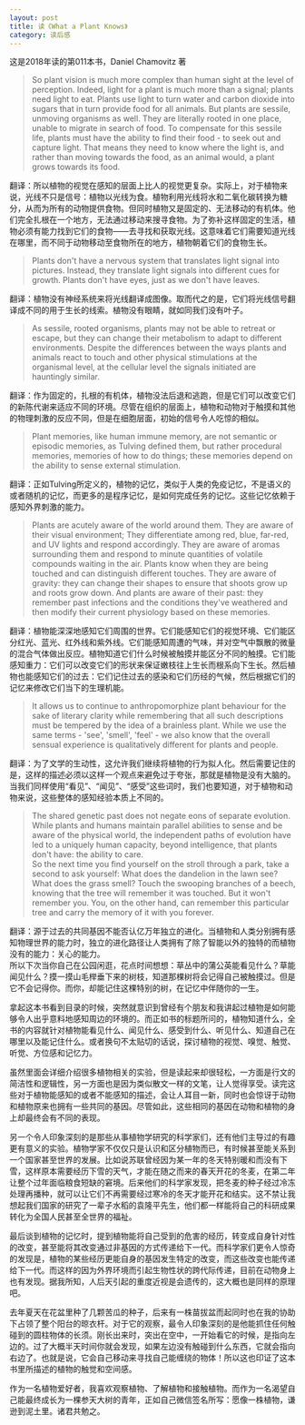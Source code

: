 ```yaml
---
layout: post
title: 读《What a Plant Knows》
category: 读后感
---
```

这是2018年读的第011本书，Daniel Chamovitz 著

>So plant vision is much more complex than human sight at the level of perception. Indeed, light for a plant is much more than a signal; plants need light to eat. Plants use light to turn water and carbon dioxide into sugars that in turn provide food for all animals. But plants are sessile, unmoving organisms as well. They are literally rooted in one place, unable to migrate in search of food. To compensate for this sessile life, plants must have the ability to find their food - to seek out and capture light. That means they need to know where the light is, and rather than moving towards the food, as an animal would, a plant grows towards its food.

翻译：所以植物的视觉在感知的层面上比人的视觉更复杂。实际上，对于植物来说，光线不只是信号：植物以光线为食。植物利用光线将水和二氧化碳转换为糖分，从而为所有的动物提供食物。但同时植物又是固定的、无法移动的有机体。他们完全扎根在一个地方，无法通过移动来搜寻食物。为了弥补这样固定的生活，植物必须有能力找到它们的食物——去寻找和获取光线。这意味着它们需要知道光线在哪里，而不同于动物移动至食物所在的地方，植物朝着它们的食物生长。

>Plants don't have a nervous system that translates light signal into pictures. Instead, they translate light signals into different cues for growth. Plants don't have eyes, just as we don't have leaves.

翻译：植物没有神经系统来将光线翻译成图像。取而代之的是，它们将光线信号翻译成不同的用于生长的线索。植物没有眼睛，就如同我们没有叶子。

>As sessile, rooted organisms, plants may not be able to retreat or escape, but they can change their metabolism to adapt to different environments. Despite the differences between the ways plants and animals react to touch and other physical stimulations at the organismal level, at the cellular level the signals initiated are hauntingly similar.

翻译：作为固定的，扎根的有机体，植物没法后退和逃跑，但是它们可以改变它们的新陈代谢来适应不同的环境。尽管在组织的层面上，植物和动物对于触摸和其他的物理刺激的反应不同，但是在细胞层面，初始的信号令人吃惊的相似。

>Plant memories, like human immune memory, are not semantic or episodic memories, as Tulving defined them, but rather procedural memories, memories of how to do things; these memories depend on the ability to sense external stimulation.

翻译：正如Tulving所定义的，植物的记忆，类似于人类的免疫记忆，不是语义的或者随机的记忆，而更多的是程序记忆，是如何完成任务的记忆。这些记忆依赖于感知外界刺激的能力。

>Plants are acutely aware of the world around them. They are aware of their visual environment; They differentiate among red, blue, far-red, and UV lights and respond accordingly. They are aware of aromas surrounding them and respond to minute quantities of volatile compounds waiting in the air. Plants know when they are being touched and can distinguish different touches. They are aware of gravity: they can change their shapes to ensure that shoots grow up and roots grow down. And plants are aware of their past: they remember past infections and the conditions they've weathered and then modify their current physiology based on these memories.

翻译：植物能深深地感知它们周围的世界。它们能感知它们的视觉环境、它们能区分红光、蓝光、红外线和紫外线。它们能感知周遭的气味，并对空气中飘散的微量的混合气体做出反应。植物知道它们什么时候被触摸并能区分不同的触摸。它们能感知重力：它们可以改变它们的形状来保证嫩枝往上生长而根系向下生长。然后植物也能感知它们的过去：它们记住过去的感染和它们历经的气候，然后根据它们的记忆来修改它们当下的生理机能。

>It allows us to continue to anthropomorphize plant behaviour for the sake of literary clarity while remembering that all such descriptions must be tempered by the idea of a brainless plant. While we use the same terms - 'see', 'smell', 'feel' - we also know that  the overall sensual experience is qualitatively different for plants and people.

翻译：为了文学的生动性，这允许我们继续将植物的行为拟人化。然后需要记住的是，这样的描述必须以这样一个观点来避免过于夸张，那就是植物是没有大脑的。当我们同样使用“看见”、“闻见”、“感受”这些词时，我们也要知道，对于植物和动物来说，这些整体的感知经验本质上不同的。

>The shared genetic past does not negate eons of separate evolution. While plants and humans maintain parallel abilities to sense and be aware of the physical world, the independent paths of evolution have led to a uniquely human capacity, beyond intelligence, that plants don't have: the ability to care.<br/>
So the next time you find yourself on the stroll through a park, take a second to ask yourself: What does the dandelion in the lawn see? What does the grass smell? Touch the swooping branches of a beech, knowing that the tree will remember it was touched. But it won't remember you. You, on the other hand, can remember this particular tree and carry the memory of it with you forever.

翻译：源于过去的共同基因不能否认亿万年独立的进化。当植物和人类分别拥有感知物理世界的能力时，独立的进化路径让人类拥有了除了智能以外的独特的而植物没有的能力：关心的能力。<br/>
所以下次当你自己在公园闲逛，花点时间想想：草丛中的蒲公英能看见什么？草能闻见什么？摸一摸山毛榉垂下来的树枝，知道那棵树将会记得自己被触摸过。但是它不会记得你。而你，却能记住这棵特别的树，在记忆中伴随你的一生。

拿起这本书看到目录的时候，突然就意识到曾经有个朋友和我讲起过植物是如何能够令人出乎意料地感知周边的环境的。而正如书的标题所问的，植物知道什么，全书的内容就针对植物能看见什么、闻见什么、感受到什么、听见什么、知道自己在哪里以及能记住什么。或者换句不太贴切的话说，探讨植物的视觉、嗅觉、触觉、听觉、方位感和记忆力。

虽然里面会详细介绍很多植物相关的实验，但是读起来却很轻松，一方面是行文的简洁性和逻辑性，另一方面也是因为类似散文一样的文笔，让人觉得享受。读完这些对于植物能感知的或者不能感知的描述，会让人耳目一新，同时也会惊讶于动物和植物原来也拥有一些共同的基因。尽管如此，这些相同的基因在动物和植物的身上却最终会有不同的表现。

另一个令人印象深刻的是那些从事植物学研究的科学家们，还有他们主导过的有趣更有意义的实验。植物学家不仅仅只是认识和区分植物而已，有时候甚至能关系到一个国家甚至世界的发展。比如说苏联曾经因为某一年的冬天特别暖和而没有下雪，这样原本需要经历下雪的天气，才能在随之而来的春天开花的冬麦，在第二年让整个过年面临粮食短缺的窘境。后来他们的科学家发现，把冬麦的种子经过冷冻处理再播种，就可以让它们不再需要经过寒冷的冬天才能开花和结实。这不禁让我想起我们国家的研究了一辈子水稻的袁隆平先生，他们都一样能将自己的科研成果转化为全国人民甚至全世界的福祉。

最后谈到植物的记忆时，提到植物能将自己受到的危害的经历，转变成自身针对性的改变，甚至能将其改变通过非基因的方式传递给下一代。而科学家们更令人惊奇的发现是，植物的某些经历更能自身的基因发生特定的改变，而这些改变也能传递给下一代。而这样的因为外界环境而引起生物性状的跨代际传递，目前在动物身上也有发现。据我所知，人后天引起的重度近视是会遗传的，这大概也是同样的原理吧。

去年夏天在花盆里种了几颗苦瓜的种子，后来有一株苗拔盆而起同时也在我的协助下占领了整个阳台的晾衣杆。对于它的观察，最令人印象深刻的是他能抓住任何触碰到的圆柱物体的长须。刚长出来时，突出在空中，一开始看它的时候，是指向左边的。过了大概半天时间你就会发现，如果左边没有触碰到什么东西，它就会指向右边了。也就是说，它会自己移动来寻找自己能缠绕的物体！所以这也印证了这本书里所描述的植物的触觉和空间感。

作为一名植物爱好者，我喜欢观察植物、了解植物和接触植物。而作为一名渴望自己能最终成长为一棵参天大树的青年，正如自己微信签名所写：愿像一株植物，谦逊到泥土里。诸君共勉之。